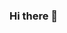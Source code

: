 ### Hi there 👋

<!--
**ojjasvi-jain/ojjasvi-jain** is a ✨ _special_ ✨ repository because its `README.md` (this file) appears on your GitHub profile.


- 🔭My name is ojjasvi jain. I’m currently working as fontEnd software engineer 


![68747470733a2f2f692e706f7374696d672e63632f343368513751574e2f6d617267696e616c69612d70726f6772616d6d696e672e676966](https://user-images.githubusercontent.com/85935892/232245061-07242f64-70fe-4c01-8e34-69ad49f0da0b.gif)
